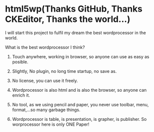 html5wp(Thanks GitHub, Thanks CKEditor, Thanks the world...)
=======
I will start this project to fulfil my dream the best wordprocessor in the world.<p>
What is the best wordprocessor I think?<p>
1.  Touch anywhere, working in browser, so anyone can use as easy as posible.<p>
2. Slightly, No plugin, no long time startup, no save as.<p>
3.  No license, you can use it freely.<p>
4. Wordprocessor is also html and is also the browser, so anyone can enrich it.<p>
5. No tool, as we using pencil and paper, you never use toolbar, menu, format,...so many garbage things.<p>
6. Wordprocessor is table, is presentation, is grapher, is publisher. So worprocessor here is only ONE Paper!<p>
